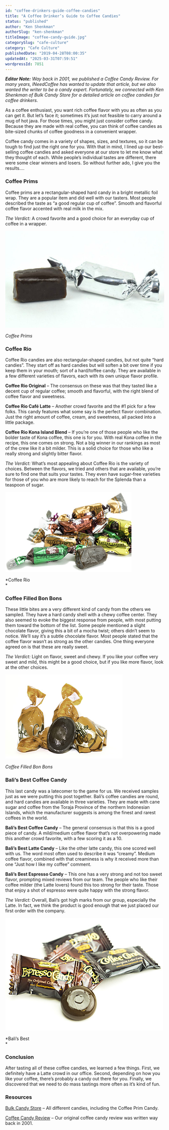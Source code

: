 ```yaml
---
id: "coffee-drinkers-guide-coffee-candies"
title: "A Coffee Drinker’s Guide to Coffee Candies"
status: "published"
author: "Ken Shenkman"
authorSlug: "ken-shenkman"
titleImage: "coffee-candy-guide.jpg"
categorySlug: "cafe-culture"
category: "Cafe Culture"
publishedDate: "2019-04-28T08:00:35"
updatedAt: "2025-03-31T07:59:51"
wordpressId: 7851
---
```


***Editor Note:** Way back in 2001, we published a Coffee Candy Review. For many years, INeedCoffee has wanted to update that article, but we also wanted the writer to be a candy expert. Fortunately, we connected with Ken Shenkman of Bulk Candy Store for a detailed article on coffee candies for coffee drinkers.*

As a coffee enthusiast, you want rich coffee flavor with you as often as you can get it. But let’s face it; sometimes it’s just not feasible to carry around a mug of hot java. For those times, you might just consider coffee candy. Because they are made with real coffee, you can think of coffee candies as bite-sized chunks of coffee goodness in a convenient wrapper.

Coffee candy comes in a variety of shapes, sizes, and textures, so it can be tough to find just the right one for you. With that in mind, I lined up our best-selling coffee candies and asked everyone at our store to let me know what they thought of each. While people’s individual tastes are different, there were some clear winners and losers. So without further ado, I give you the results….

### Coffee Prims

Coffee prims are a rectangular-shaped hard candy in a bright metallic foil wrap. They are a popular item and did well with our tasters. Most people described the taste as “a good regular cup of coffee”. Smooth and flavorful coffee flavor accented with real milk in the mix.

*The Verdict:* A crowd favorite and a good choice for an everyday cup of coffee in a wrapper.

![](prims-coffee-candy.jpg)

*Coffee Prims*

### Coffee Rio

Coffee Rio candies are also rectangular-shaped candies, but not quite “hard candies”. They start off as hard candies but will soften a bit over time if you keep them in your mouth; sort of a hard/toffee candy. They are available in a few different varieties of flavors, each with its own unique flavor profile.

**Coffee Rio Original** – The consensus on these was that they tasted like a decent cup of regular coffee; smooth and flavorful, with the right blend of coffee flavor and sweetness.

**Coffee Rio Café Latte** – Another crowd favorite and the #1 pick for a few folks. This candy features what some say is the perfect flavor combination. Just the right amount of coffee, cream, and sweetness, all packed into a little package.

**Coffee Rio Kona Island Blend** – If you’re one of those people who like the bolder taste of Kona coffee, this one is for you. With real Kona coffee in the recipe, this one comes on strong. Not a big winner in our rankings as most of the crew like it a bit milder. This is a solid choice for those who like a really strong and slightly bitter flavor.

*The Verdict:* What’s most appealing about Coffee Rio is the variety of choices. Between the flavors, we tried and others that are available, you’re sure to find one that suits your tastes. They even have sugar-free varieties for those of you who are more likely to reach for the Splenda than a teaspoon of sugar.

![](coffee-rio.jpg)

*Coffee Rio  
*

### Coffee Filled Bon Bons

These little bites are a very different kind of candy from the others we sampled. They have a hard candy shell with a chewy coffee center. They also seemed to evoke the biggest response from people, with most putting them toward the bottom of the list. Some people mentioned a slight chocolate flavor, giving this a bit of a mocha twist; others didn’t seem to notice. We’ll say it’s a subtle chocolate flavor. Most people stated that the coffee flavor wasn’t as strong as the other candies. One thing everyone agreed on is that these are really sweet.

*The Verdict:* Light on flavor, sweet and chewy. If you like your coffee very sweet and mild, this might be a good choice, but if you like more flavor, look at the other choices.

![](coffee-bon-bons.jpg)

*Coffee Filled Bon Bons*

### Bali’s Best Coffee Candy

This last candy was a latecomer to the game for us. We received samples just as we were putting this post together. Bali’s coffee candies are round, and hard candies are available in three varieties. They are made with cane sugar and coffee from the Toraja Province of the northern Indonesian Islands, which the manufacturer suggests is among the finest and rarest coffees in the world.

**Bali’s Best Coffee Candy** – The general consensus is that this is a good piece of candy. A mild/medium coffee flavor that’s not overpowering made this another crowd favorite, with a few scoring it as a 10.

**Bali’s Best Latte Candy** – Like the other latte candy, this one scored well with us. The word most often used to describe it was “creamy”. Medium coffee flavor, combined with that creaminess is why it received more than one “Just how I like my coffee” comment.

**Bali’s Best Espresso Candy** – This one has a very strong and not too sweet flavor, prompting mixed reviews from our team. The people who like their coffee milder (the Latte lovers) found this too strong for their taste. Those that enjoy a shot of espresso were quite happy with the strong flavor.

*The Verdict:* Overall, Bali’s got high marks from our group, especially the Latte. In fact, we think the product is good enough that we just placed our first order with the company.

![](bali.jpg)

*Bali’s Best  
*

### Conclusion

After tasting all of these coffee candies, we learned a few things. First, we definitely have a Latte crowd in our office. Second, depending on how you like your coffee, there’s probably a candy out there for you. Finally, we discovered that we need to do mass tastings more often as it’s kind of fun.

### Resources

[Bulk Candy Store](https://bulkcandystore.com/) – All different candies, including the Coffee Prim Candy.

[Coffee Candy Review](http://ineedcoffee.com/coffee-candy-review/) – Our original coffee candy review was written way back in 2001.